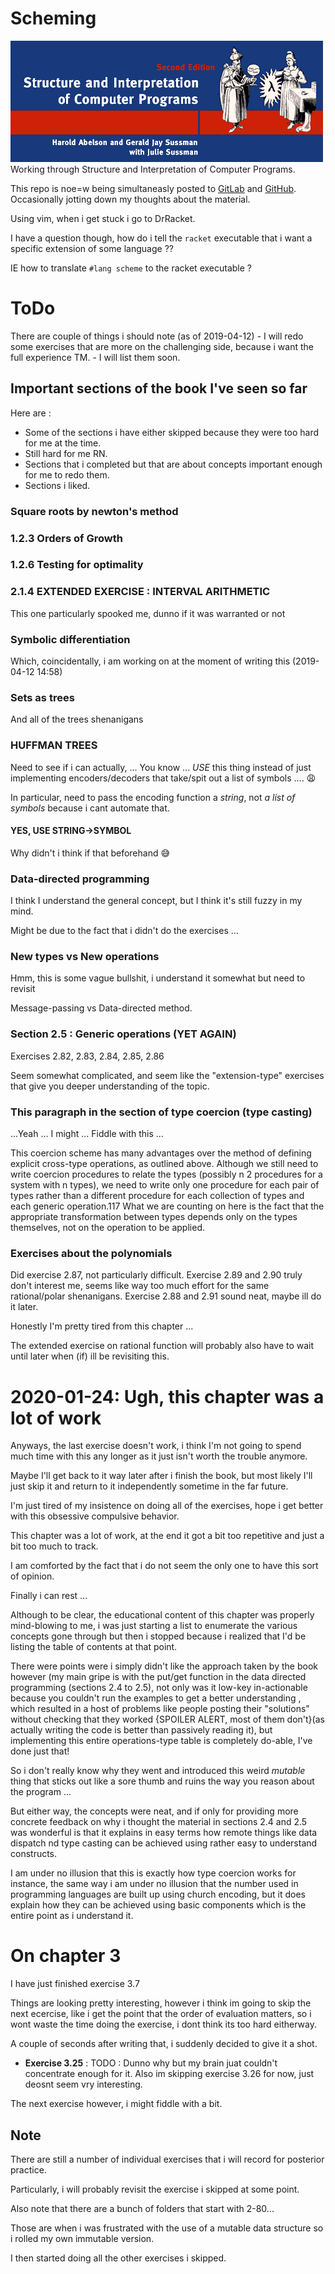 # Scheming
![Structure and Interpretation of Computer Programs](SICP.jpg "SICP banner")
Working through Structure and Interpretation of Computer Programs.

This repo is noe=w being simultaneasly posted to [GitLab](https://gitlab.com/zenAndroid/scheming-sicp) and [GitHub](https://github.com/zenAndroid/wannabe-schemer).
Occasionally jotting down my thoughts about the material.

Using vim, when i get stuck i go to DrRacket.

I have a question though, how do i tell the `racket` executable that i want a specific extension of some language ??

IE how to translate `#lang scheme` to the racket executable ?

# ToDo #

There are couple of things i should note (as of 2019-04-12)
    - I will redo some exercises that are more on the challenging side, because i want the full experience TM.
    - I will list them soon.

## Important sections of the book I've seen so far ##

Here are :
- Some of the sections i have either skipped because they were too hard for me at the time.
- Still hard for me RN.
- Sections that i completed but that are about concepts important enough for me to redo them.
- Sections i liked.

### Square roots by newton's method ###

### 1.2.3 Orders of Growth ###

### 1.2.6 Testing for optimality ###

### 2.1.4 EXTENDED EXERCISE : INTERVAL ARITHMETIC ###

 This one particularly spooked me, dunno if it was warranted or not

### Symbolic differentiation ###

Which, coincidentally, i am working on at the moment of writing this (2019-04-12 14:58)

### Sets as trees ###

And all of the trees shenanigans

### HUFFMAN TREES ###

Need to see if i can actually, ... You know ... *USE* this thing instead of just implementing encoders/decoders that take/spit out a list of symbols .... :weary:

In particular, need to pass the encoding function a *string*, not *a list of symbols* because i cant automate that.

#### YES, USE STRING->SYMBOL ####

Why didn't i think if that beforehand :sweat_smile:

### Data-directed programming ###

I think I understand the general concept, but I think it's still fuzzy in my mind.

Might be due to the fact that i didn't do the exercises ...

### New types vs New operations ###

Hmm, this is some vague bullshit, i understand it somewhat but need to revisit

Message-passing vs Data-directed method.

### Section 2.5 : Generic operations (YET AGAIN) ###

Exercises 2.82, 2.83, 2.84, 2.85, 2.86

Seem somewhat complicated, and seem like the "extension-type" exercises that give you deeper understanding of the topic. 

### This paragraph in the section of type coercion (type casting) ###
...Yeah ... I might ... Fiddle with this ...

This coercion scheme has many advantages over the method of defining explicit cross-type operations, as outlined above. Although we still need to write coercion procedures to relate the types (possibly n 2 procedures for a system with n types), we need to write only one procedure for each pair of types rather than a different procedure for each collection of types and each generic operation.117 What we are counting on here is the fact that the appropriate transformation between types depends only on the types themselves, not on the operation to be applied. 

### Exercises about the polynomials ###

Did exercise 2.87, not particularly difficult.
Exercise 2.89 and 2.90 truly don't interest me, seems like way too much effort for the same rational/polar shenanigans.
Exercise 2.88 and 2.91 sound neat, maybe ill do it later.

Honestly I'm pretty tired from this chapter ...

The extended exercise on rational function will probably also have to wait until later when (if) ill be revisiting this.

# 2020-01-24: Ugh, this chapter was a lot of work #

Anyways, the last exercise doesn't work, i think I'm not going to spend much time with this any longer as it just isn't worth the trouble anymore.

Maybe I'll get back to it way later after i finish the book, but most likely I'll just skip it and return to it independently sometime in the far future.

I'm just tired of my insistence on doing all of the exercises, hope i get better with this obsessive compulsive behavior.

This chapter was a lot of work, at the end it got a bit too repetitive and just a bit too much to track.

I am comforted by the fact that i do not seem the only one to have this sort of opinion.

Finally i can rest ...

Although to be clear, the educational content of this chapter was properly mind-blowing to me, i was just starting a list to enumerate the various concepts gone through but then i stopped because i realized that I'd be listing the table of contents at that point.

There were points were i simply didn't like the approach taken by the book however (my main gripe is with the put/get function in the data directed programming (sections 2.4 to 2.5), not only was it low-key in-actionable because you couldn't run the examples to get a better understanding , which resulted in a host of problems like people posting their "solutions" without checking that they worked {SPOILER ALERT, most of them don't}(as actually writing the code is better than passively reading it), but implementing this entire operations-type table is completely do-able, I've done just that!

So i don't really know why they went and introduced this weird *mutable* thing that sticks out like a sore thumb and ruins the way you reason about the program ...

But either way, the concepts were neat, and if only for providing more concrete feedback on why i thought the material in sections 2.4 and 2.5 was wonderful is that it explains in easy terms how remote things like data dispatch nd type casting can be achieved using rather easy to understand constructs.

I am under no illusion that this is exactly how type coercion works for instance, the same way i am under no illusion that the number used in programming languages are built up using church encoding, but it does explain how they can be achieved using basic components which is the entire point as i understand it.

# On chapter 3 #

I have just finished exercise 3.7

Things are looking pretty interesting, however i think im going to skip the next ecercise, like i get the point that the order of evaluation matters, so i wont waste the time doing the exercise, i dont think its too hard eitherway.

A couple of seconds after writing that, i suddenly decided to give it a shot.

- **Exercise 3.25** : TODO : Dunno why but my brain juat couldn't concentrate enough for it.
Also im skipping exercise 3.26 for now, just deosnt seem vry interesting.

The next exercise however, i might fiddle with a bit.

## Note ##

There are still a number of individual exercises that i will record for posterior practice.

Particularly, i will probably revisit the exercise i skipped at some point.

Also note that there are a bunch of folders that start with 2-80...

Those are when i was frustrated with the use of a mutable data structure so i rolled my own immutable version.

I then started doing all the other exercises i skipped.
